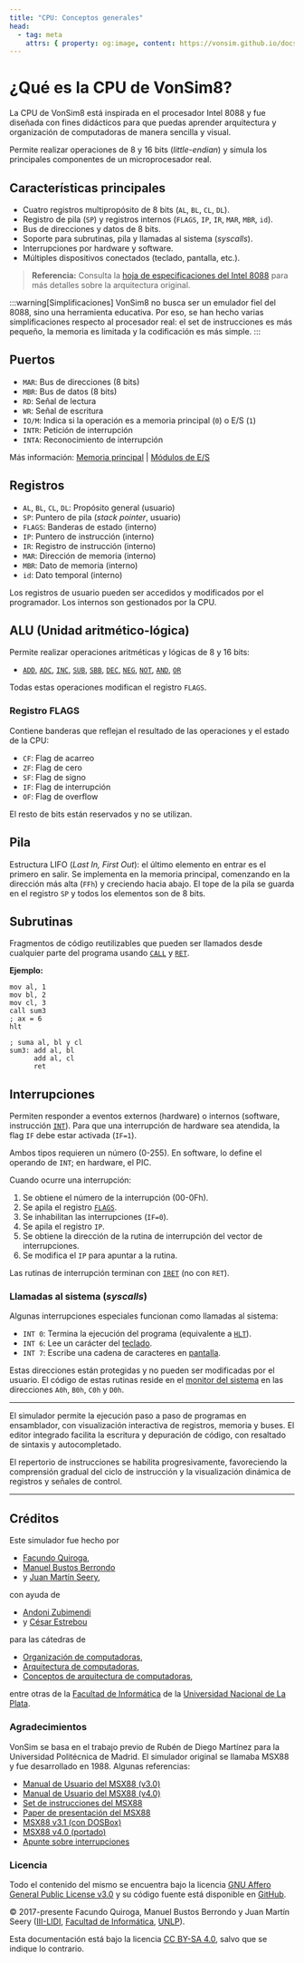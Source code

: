 ```yaml
---
title: "CPU: Conceptos generales"
head:
  - tag: meta
    attrs: { property: og:image, content: https://vonsim.github.io/docs/og/cpu.png }
---
```


# ¿Qué es la CPU de VonSim8?

La CPU de VonSim8 está inspirada en el procesador Intel 8088 y fue diseñada con fines didácticos para que puedas aprender arquitectura y organización de computadoras de manera sencilla y visual.

Permite realizar operaciones de 8 y 16 bits (_little-endian_) y simula los principales componentes de un microprocesador real.

## Características principales

- Cuatro registros multipropósito de 8 bits (`AL`, `BL`, `CL`, `DL`).
- Registro de pila (`SP`) y registros internos (`FLAGS`, `IP`, `IR`, `MAR`, `MBR`, `id`).
- Bus de direcciones y datos de 8 bits.
- Soporte para subrutinas, pila y llamadas al sistema (_syscalls_).
- Interrupciones por hardware y software.
- Múltiples dispositivos conectados (teclado, pantalla, etc.).

> **Referencia:** Consulta la [hoja de especificaciones del Intel 8088](https://www.ceibo.com/eng/datasheets/Intel-8088-Data-Sheet.pdf) para más detalles sobre la arquitectura original.

:::warning[Simplificaciones]
VonSim8 no busca ser un emulador fiel del 8088, sino una herramienta educativa. Por eso, se han hecho varias simplificaciones respecto al procesador real: el set de instrucciones es más pequeño, la memoria es limitada y la codificación es más simple.
:::

## Puertos

- `MAR`: Bus de direcciones (8 bits)
- `MBR`: Bus de datos (8 bits)
- `RD`: Señal de lectura
- `WR`: Señal de escritura
- `IO/M`: Indica si la operación es a memoria principal (`0`) o E/S (`1`)
- `INTR`: Petición de interrupción
- `INTA`: Reconocimiento de interrupción

Más información: [Memoria principal](/VonSim8/docs/memory/) | [Módulos de E/S](/VonSim8/docs/io/modules/)

## Registros

- `AL`, `BL`, `CL`, `DL`: Propósito general (usuario)
- `SP`: Puntero de pila (_stack pointer_, usuario)
- `FLAGS`: Banderas de estado (interno)
- `IP`: Puntero de instrucción (interno)
- `IR`: Registro de instrucción (interno)
- `MAR`: Dirección de memoria (interno)
- `MBR`: Dato de memoria (interno)
- `id`: Dato temporal (interno)

Los registros de usuario pueden ser accedidos y modificados por el programador. Los internos son gestionados por la CPU.

## ALU (Unidad aritmético-lógica)

Permite realizar operaciones aritméticas y lógicas de 8 y 16 bits:

- [`ADD`](/VonSim8/VonSim8/docs/cpu/instructions/add/), [`ADC`](/VonSim8/docs/cpu/instructions/adc/), [`INC`](/VonSim8/docs/cpu/instructions/inc/), [`SUB`](/VonSim8/docs/cpu/instructions/sub/), [`SBB`](/VonSim8/docs/cpu/instructions/sbb/), [`DEC`](/VonSim8/docs/cpu/instructions/dec/), [`NEG`](/VonSim8/docs/cpu/instructions/neg/), [`NOT`](/VonSim8/docs/cpu/instructions/not/), [`AND`](/VonSim8/docs/cpu/instructions/and/), [`OR`](/VonSim8/docs/cpu/instructions/or/)

Todas estas operaciones modifican el registro `FLAGS`.

### Registro FLAGS

Contiene banderas que reflejan el resultado de las operaciones y el estado de la CPU:

- `CF`: Flag de acarreo
- `ZF`: Flag de cero
- `SF`: Flag de signo
- `IF`: Flag de interrupción
- `OF`: Flag de overflow

El resto de bits están reservados y no se utilizan.

## Pila

Estructura LIFO (_Last In, First Out_): el último elemento en entrar es el primero en salir. Se implementa en la memoria principal, comenzando en la dirección más alta (`FFh`) y creciendo hacia abajo. El tope de la pila se guarda en el registro `SP` y todos los elementos son de 8 bits.

## Subrutinas

Fragmentos de código reutilizables que pueden ser llamados desde cualquier parte del programa usando [`CALL`](/VonSim8/docs/cpu/instructions/call/) y [`RET`](/VonSim8/docs/cpu/instructions/ret/).

**Ejemplo:**

```vonsim
mov al, 1
mov bl, 2
mov cl, 3
call sum3
; ax = 6
hlt

; suma al, bl y cl
sum3: add al, bl
      add al, cl
      ret
```

## Interrupciones

Permiten responder a eventos externos (hardware) o internos (software, instrucción [`INT`](/VonSim8/docs/cpu/instructions/int/)). Para que una interrupción de hardware sea atendida, la flag `IF` debe estar activada (`IF=1`).

Ambos tipos requieren un número (0-255). En software, lo define el operando de `INT`; en hardware, el PIC.

Cuando ocurre una interrupción:

1. Se obtiene el número de la interrupción (00-0Fh).
2. Se apila el registro [`FLAGS`](#flags).
3. Se inhabilitan las interrupciones (`IF=0`).
4. Se apila el registro `IP`.
5. Se obtiene la dirección de la rutina de interrupción del vector de interrupciones.
6. Se modifica el `IP` para apuntar a la rutina.

Las rutinas de interrupción terminan con [`IRET`](/VonSim8/docs/cpu/instructions/iret/) (no con `RET`).

### Llamadas al sistema (_syscalls_)

Algunas interrupciones especiales funcionan como llamadas al sistema:

- `INT 0`: Termina la ejecución del programa (equivalente a [`HLT`](/VonSim8/docs/cpu/instructions/hlt/)).
- `INT 6`: Lee un carácter del [teclado](/VonSim8/docs/io/devices/keyboard/).
- `INT 7`: Escribe una cadena de caracteres en [pantalla](/VonSim8/docs/io/devices/screen/).

Estas direcciones están protegidas y no pueden ser modificadas por el usuario. El código de estas rutinas reside en el [monitor del sistema](/VonSim8/docs/memory/) en las direcciones `A0h`, `B0h`, `C0h` y `D0h`.

---

El simulador permite la ejecución paso a paso de programas en ensamblador, con visualización interactiva de registros, memoria y buses. El editor integrado facilita la escritura y depuración de código, con resaltado de sintaxis y autocompletado.

El repertorio de instrucciones se habilita progresivamente, favoreciendo la comprensión gradual del ciclo de instrucción y la visualización dinámica de registros y señales de control.

---

## Créditos

Este simulador fue hecho por

- [Facundo Quiroga](http://facundoq.github.io/),
- [Manuel Bustos Berrondo](https://github.com/manuelbb)
- y [Juan Martín Seery](https://juanm04.com),

con ayuda de

- [Andoni Zubimendi](https://github.com/AndoniZubimendi)
- y [César Estrebou](https://github.com/cesarares)

para las cátedras de

- [Organización de computadoras](http://weblidi.info.unlp.edu.ar/catedras/organiza/),
- [Arquitectura de computadoras](http://weblidi.info.unlp.edu.ar/catedras/arquitecturaP2003/),
- [Conceptos de arquitectura de computadoras](http://weblidi.info.unlp.edu.ar/catedras/ConArqCom/),

entre otras de la [Facultad de Informática](https://info.unlp.edu.ar/) de la [Universidad Nacional de La Plata](https://www.unlp.edu.ar/).

### Agradecimientos

VonSim se basa en el trabajo previo de Rubén de Diego Martínez para la Universidad Politécnica de Madrid. El simulador original se llamaba MSX88 y fue desarrollado en 1988. Algunas referencias:

- [Manual de Usuario del MSX88 (v3.0)](/VonSim8/docs/msx88/Manual-MSX88-v3.pdf)
- [Manual de Usuario del MSX88 (v4.0)](/VonSim8/docs/msx88/Manual-MSX88-v4.pdf)
- [Set de instrucciones del MSX88](/VonSim8/docs/msx88/set-instr-MSX88.PDF)
- [Paper de presentación del MSX88](/VonSim8/docs/msx88/msx88-original-paper.pdf)
- [MSX88 v3.1 (con DOSBox)](/VonSim8/docs/msx88/MSX88Portable.zip)
- [MSX88 v4.0 (portado)](/VonSim8/docs/msx88/msx88_2017.rar)
- [Apunte sobre interrupciones](/VonSim8/docs/msx88/apunte-interrupciones.pdf)

### Licencia

Todo el contenido del mismo se encuentra bajo la licencia [GNU Affero General Public License v3.0](https://github.com/ruiz-jose/VonSim8/blob/main/LICENSE) y su código fuente está disponible en [GitHub](https://github.com/ruiz-jose/VonSim8).

&copy; 2017-presente Facundo Quiroga, Manuel Bustos Berrondo y Juan Martín Seery ([III-LIDI](https://weblidi.info.unlp.edu.ar/), [Facultad de Informática](https://info.unlp.edu.ar/), [UNLP](https://unlp.edu.ar/)).

Esta documentación está bajo la licencia [CC BY-SA 4.0](https://creativecommons.org/licenses/by-sa/4.0/), salvo que se indique lo contrario.
